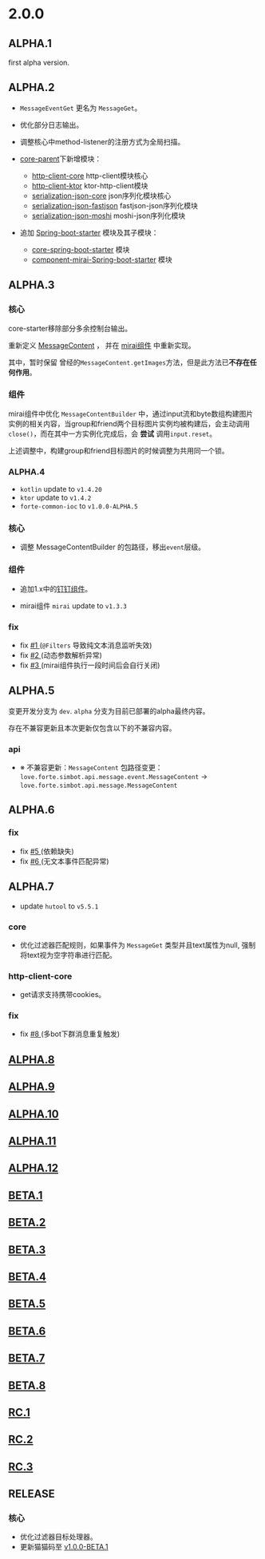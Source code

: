 # 2.0.0
## ALPHA.1
first alpha version.


## ALPHA.2
- `MessageEventGet` 更名为 `MessageGet`。

- 优化部分日志输出。
- 调整核心中method-listener的注册方式为全局扫描。

- [core-parent](./core-parent)下新增模块：
    - [http-client-core](./http/client-core) http-client模块核心
    - [http-client-ktor](./http/client-ktor) ktor-http-client模块
    - [serialization-json-core](./serialization/json-core) json序列化模块核心
    - [serialization-json-fastjson](./serialization/json-fastjson) fastjson-json序列化模块
    - [serialization-json-moshi](./serialization/json-moshi) moshi-json序列化模块

- 追加 [Spring-boot-starter](./spring-boot-starter) 模块及其子模块：
    - [core-spring-boot-starter](./spring-boot-starter/core-spring-boot-starter) 模块
    - [component-mirai-Spring-boot-starter](./spring-boot-starter/component-mirai-spring-boot-starter) 模块


## ALPHA.3

### 核心

core-starter移除部分多余控制台输出。

重新定义 [MessageContent](./core-parent/api/src/main/java/love/forte/simbot/api/message/MessageContent.kt) ，
并在 [mirai组件](./component/component-mirai) 中重新实现。 

其中，暂时保留 曾经的`MessageContent.getImages`方法，但是此方法已**不存在任何作用**。

### 组件

mirai组件中优化 `MessageContentBuilder` 中，通过input流和byte数组构建图片实例的相关内容，当group和friend两个目标图片实例均被构建后，会主动调用`close()`，而在其中一方实例化完成后，会 **尝试** 调用`input.reset`。
 
上述调整中，构建group和friend目标图片的时候调整为共用同一个锁。 



### ALPHA.4

- `kotlin` update to `v1.4.20`
- `ktor` update to `v1.4.2`
- `forte-common-ioc` to `v1.0.0-ALPHA.5`

### 核心

- 调整 MessageContentBuilder 的包路径，移出`event`层级。

### 组件

- 追加1.x中的[钉钉组件](./component/component-ding)。

- mirai组件 `mirai` update to `v1.3.3`


### fix

- fix [#1 ](https://github.com/ForteScarlet/simpler-robot/issues/1) (`@Filters` 导致纯文本消息监听失效)
- fix [#2 ](https://github.com/ForteScarlet/simpler-robot/issues/2) (动态参数解析异常)
- fix [#3 ](https://github.com/ForteScarlet/simpler-robot/issues/3) (mirai组件执行一段时间后会自行关闭)


## ALPHA.5

变更开发分支为 `dev`.
`alpha` 分支为目前已部署的alpha最终内容。


存在不兼容更新且本次更新仅包含以下的不兼容内容。
### api
- ※ 不兼容更新：`MessageContent` 包路径变更：`love.forte.simbot.api.message.event.MessageContent` -> `love.forte.simbot.api.message.MessageContent`


## ALPHA.6

### fix
- fix [#5 ](https://github.com/ForteScarlet/simpler-robot/issues/5) (依赖缺失)
- fix [#6 ](https://github.com/ForteScarlet/simpler-robot/issues/6) (无文本事件匹配异常)



## ALPHA.7

- update `hutool` to `v5.5.1`

### core
- 优化过滤器匹配规则，如果事件为 `MessageGet` 类型并且text属性为null, 强制将text视为空字符串进行匹配。

### http-client-core
- get请求支持携带cookies。

### fix 
- fix [#8 ](https://github.com/ForteScarlet/simpler-robot/issues/8) (多bot下群消息重复触发)


## [ALPHA.8](https://github.com/ForteScarlet/simpler-robot/releases/tag/v2.0.0-ALPHA.8)

## [ALPHA.9](https://github.com/ForteScarlet/simpler-robot/releases/tag/v2.0.0-ALPHA.9)

## [ALPHA.10](https://github.com/ForteScarlet/simpler-robot/releases/tag/v2.0.0-ALPHA.10)

## [ALPHA.11](https://github.com/ForteScarlet/simpler-robot/releases/tag/v2.0.0-ALPHA.11)

## [ALPHA.12](https://github.com/ForteScarlet/simpler-robot/releases/tag/v2.0.0-ALPHA.12)

## [BETA.1](https://github.com/ForteScarlet/simpler-robot/releases/tag/v2.0.0-BETA.1)

## [BETA.2](https://github.com/ForteScarlet/simpler-robot/releases/tag/v2.0.0-BETA.2)

## [BETA.3](https://github.com/ForteScarlet/simpler-robot/releases/tag/v2.0.0-BETA.3)

## [BETA.4](https://github.com/ForteScarlet/simpler-robot/releases/tag/v2.0.0-BETA.4)

## [BETA.5](https://github.com/ForteScarlet/simpler-robot/releases/tag/v2.0.0-BETA.5)

## [BETA.6](https://github.com/ForteScarlet/simpler-robot/releases/tag/v2.0.0-BETA.6)

## [BETA.7](https://github.com/ForteScarlet/simpler-robot/releases/tag/v2.0.0-BETA.7)

## [BETA.8](https://github.com/ForteScarlet/simpler-robot/releases/tag/v2.0.0-BETA.8)

## [RC.1](https://github.com/ForteScarlet/simpler-robot/releases/tag/v2.0.0-RC.1)

## [RC.2](https://github.com/ForteScarlet/simpler-robot/releases/tag/v2.0.0-RC.2)

## [RC.3](https://github.com/ForteScarlet/simpler-robot/releases/tag/v2.0.0-RC.3)

## RELEASE
### 核心
- 优化过滤器目标处理器。
- 更新猫猫码至 [v1.0.0-BETA.1](https://github.com/ForteScarlet/CatCode/releases/tag/v1.0.0-BETA.1)

